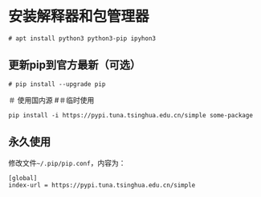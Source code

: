 # 安装解释器和包管理器
```
# apt install python3 python3-pip ipyhon3
```

## 更新pip到官方最新（可选）
```
# pip install --upgrade pip
```

＃ 使用国内源
#＃临时使用
```
pip install -i https://pypi.tuna.tsinghua.edu.cn/simple some-package
```

## 永久使用
修改文件`~/.pip/pip.conf`，内容为：

```text
[global]
index-url = https://pypi.tuna.tsinghua.edu.cn/simple
```